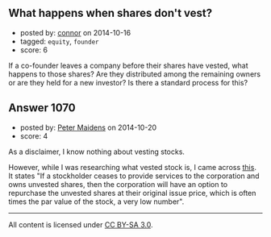 ## What happens when shares don't vest?

- posted by: [connor](https://stackexchange.com/users/392995/connor) on 2014-10-16
- tagged: `equity`, `founder`
- score: 6

If a co-founder leaves a company before their shares have vested, what happens to those shares? Are they distributed among the remaining owners or are they held for a new investor? Is there a standard process for this?


## Answer 1070

- posted by: [Peter Maidens](https://stackexchange.com/users/4637522/peter-maidens) on 2014-10-20
- score: 4

As a disclaimer, I know nothing about vesting stocks.

However, while I was researching what vested stock is, I came across [this](http://blog.venturedocs.com/2013/02/vesting-of-shares/). It states "If a stockholder ceases to provide services to the corporation and owns unvested shares, then the corporation will have an option to repurchase the unvested shares at their original issue price, which is often times the par value of the stock, a very low number".



---

All content is licensed under [CC BY-SA 3.0](https://creativecommons.org/licenses/by-sa/3.0/).

